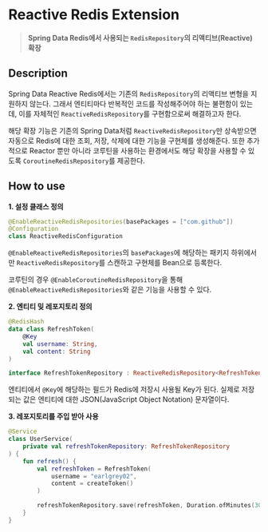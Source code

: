 # Reactive Redis Extension

> **Spring Data Redis에서 사용되는 `RedisRepository`의 리액티브(Reactive) 확장**

## Description

Spring Data Reactive Redis에서는 기존의 `RedisRepository`의 리액티브 변형을 지원하지 않는다.
그래서 엔티티마다 반복적인 코드를 작성해주어야 하는 불편함이 있는데,
이를 자체적인 `ReactiveRedisRepository`를 구현함으로써 해결하고자 한다.

해당 확장 기능은 기존의 Spring Data처럼 `ReactiveRedisRepository`만 상속받으면 자동으로 Redis에 대한 조회, 저장, 삭제에 대한 기능을 구현체를 생성해준다.
또한 추가적으로 Reactor 뿐만 아니라 코루틴을 사용하는 환경에서도 해당 확장을 사용할 수 있도록 `CoroutineRedisRepository`를 제공한다.

## How to use

**1. 설정 클래스 정의**

```kotlin
@EnableReactiveRedisRepositories(basePackages = ["com.github"])
@Configuration
class ReactiveRedisConfiguration
```

`@EnableReactiveRedisRepositories`의 `basePackages`에 해당하는 패키지 하위에서만 `ReactiveRedisRepository`를 스캔하고 구현체를 Bean으로 등록한다.

코루틴의 경우 `@EnableCoroutineRedisRepository`을 통해 `@EnableReactiveRedisRepositories`와 같은 기능을 사용할 수 있다.

**2. 엔티티 및 레포지토리 정의**

```kotlin
@RedisHash
data class RefreshToken(
    @Key
    val username: String,
    val content: String
)
```

```kotlin
interface RefreshTokenRepository : ReactiveRedisRepository<RefreshToken, String>
```

엔티티에서 `@Key`에 해당하는 필드가 Redis에 저장시 사용될 Key가 된다.
실제로 저장되는 값은 엔티티에 대한 JSON(JavaScript Object Notation) 문자열이다.

**3. 레포지토리를 주입 받아 사용**

```kotlin
@Service
class UserService(
    private val refreshTokenRepository: RefreshTokenRepository
) {
    fun refresh() {
        val refreshToken = RefreshToken(
            username = "earlgrey02",
            content = createToken()
        )

        refreshTokenRepository.save(refreshToken, Duration.ofMinutes(30))
    }
}
```
